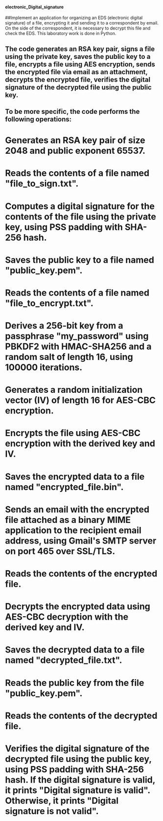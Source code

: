 #### electronic_Digital_signature
##Implement an application for organizing an EDS (electronic digital signature) of a file, encrypting it and sending it to a correspondent by email. On the side of the correspondent, it is necessary to decrypt this file and check the EDS. This laboratory work is done in Python.


## The code generates an RSA key pair, signs a file using the private key, saves the public key to a file, encrypts a file using AES encryption, sends the encrypted file via email as an attachment, decrypts the encrypted file, verifies the digital signature of the decrypted file using the public key.

## To be more specific, the code performs the following operations:

# Generates an RSA key pair of size 2048 and public exponent 65537.
# Reads the contents of a file named "file_to_sign.txt".
# Computes a digital signature for the contents of the file using the private key, using PSS padding with SHA-256 hash.
# Saves the public key to a file named "public_key.pem".
# Reads the contents of a file named "file_to_encrypt.txt".
# Derives a 256-bit key from a passphrase "my_password" using PBKDF2 with HMAC-SHA256 and a random salt of length 16, using 100000 iterations.
# Generates a random initialization vector (IV) of length 16 for AES-CBC encryption.
# Encrypts the file using AES-CBC encryption with the derived key and IV.
# Saves the encrypted data to a file named "encrypted_file.bin".
# Sends an email with the encrypted file attached as a binary MIME application to the recipient email address, using Gmail's SMTP server on port 465 over SSL/TLS.
# Reads the contents of the encrypted file.
# Decrypts the encrypted data using AES-CBC decryption with the derived key and IV.
# Saves the decrypted data to a file named "decrypted_file.txt".
# Reads the public key from the file "public_key.pem".
# Reads the contents of the decrypted file.
# Verifies the digital signature of the decrypted file using the public key, using PSS padding with SHA-256 hash. If the digital signature is valid, it prints "Digital signature is valid". Otherwise, it prints "Digital signature is not valid".
